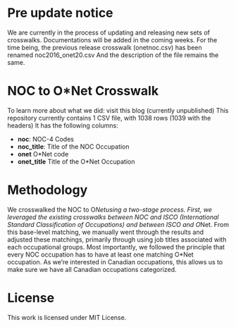# Pre update notice
We are currently in the process of updating and releasing new sets of crosswalks. Documentations will be added in the coming weeks. For the time being, the previous release crosswalk (onetnoc.csv) has been renamed noc2016_onet20.csv And the description of the file remains the same.
# NOC to O*Net Crosswalk
To learn more about what we did: visit this blog (currently unpublished)
This repository currently contains 1 CSV file, with 1038 rows (1039 with the headers) It has the following columns:
*  **noc**: NOC-4 Codes
*  **noc_title**: Title of the NOC Occupation
*  **onet** O\*Net code
*  **onet_title** Title of the O\*Net Occupation


# Methodology
We crosswalked the NOC to O*Netusing a two-stage process. First, we leveraged the existing crosswalks between NOC and ISCO (International Standard Classification of Occupations) and between ISCO and O*Net. From this base-level matching, we manually went through the results and adjusted these matchings, primarily through using job titles associated with each occupational groups. Most importantly, we followed the principle that every NOC occupation has to have at least one matching O*Net occupation. As we’re interested in Canadian occupations, this allows us to make sure we have all Canadian occupations categorized.

# License
This work is licensed under MIT License.
